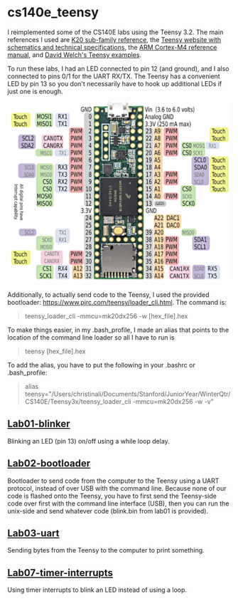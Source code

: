# cs140e_teensy
I reimplemented some of the CS140E labs using the Teensy 3.2. The main references I used are [K20 sub-family reference](https://www.pjrc.com/teensy/K20P64M72SF1RM.pdf), the [Teensy website with schematics and technical specifications](https://www.pjrc.com/), the [ARM Cortex-M4 reference manual](http://infocenter.arm.com/help/topic/com.arm.doc.dui0553b/DUI0553.pdf), and [David Welch's Teensy examples](https://github.com/dwelch67/teensy_samples). 

To run these labs, I had an LED connected to pin 12 (and ground), and I also connected to pins 0/1 for the UART RX/TX. The Teensy has a convenient LED by pin 13 so you don't necessarily have to hook up additional LEDs if just one is enough. 

![Teensy pinout](ref/pinout.png)

Additionally, to actually send code to the Teensy, I used the provided bootloader: https://www.pjrc.com/teensy/loader_cli.html. The command is:
>teensy_loader_cli -mmcu=mk20dx256 -w [hex_file].hex

To make things easier, in my .bash_profile, I made an alias that points to the location of the command line loader so all I have to run is 

>teensy [hex_file].hex

To add the alias, you have to put the following in your .bashrc or .bash_profile:
>alias teensy="/Users/christinali/Documents/Stanford/JuniorYear/WinterQtr/CS140E/Teensy3x/teensy_loader_cli -mmcu=mk20dx256 -w -v"



## [Lab01-blinker](lab1-blink-teensy)
Blinking an LED (pin 13) on/off using a while loop delay.

## [Lab02-bootloader](lab2-bootloader-teensy)
Bootloader to send code from the computer to the Teensy using a UART protocol, instead of over USB with the command line. Because none of our code is flashed onto the Teensy, you have to first send the Teensy-side code over first with the command line interface (USB), then you can run the unix-side and send whatever code (blink.bin from lab01 is provided).

## [Lab03-uart](lab3-uart-teensy)
Sending bytes from the Teensy to the computer to print something.

## [Lab07-timer-interrupts](lab7-interrupts-teensy)
Using timer interrupts to blink an LED instead of using a loop.
